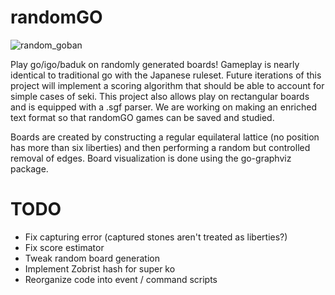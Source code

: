 # randomGO

![random_goban](https://user-images.githubusercontent.com/58280110/113188912-3d4d0a80-9220-11eb-9a73-12762b3b4a99.png)

Play go/igo/baduk on randomly generated boards! Gameplay is nearly identical to traditional go with the Japanese ruleset. Future iterations of this project will implement a scoring algorithm that should be able to account for simple cases of seki. This project also allows play on rectangular boards and is equipped with a .sgf parser. We are working on making an enriched text format so that randomGO games can be saved and studied. 

Boards are created by constructing a regular equilateral lattice (no position has more than six liberties) and then performing a random but controlled removal of edges. Board visualization is done using the go-graphviz package.


# TODO
 - Fix capturing error (captured stones aren't treated as liberties?)
 - Fix score estimator
 - Tweak random board generation
 - Implement Zobrist hash for super ko
 - Reorganize code into event / command scripts

